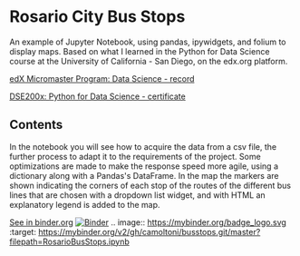 # Rosario City Bus Stops
An example of Jupyter Notebook, using pandas, ipywidgets, and folium to display maps.
Based on what I learned in the Python for Data Science course at the University of California - San Diego, on the edx.org platform.

[edX Micromaster Program: Data Science - record](https://credentials.edx.org/records/programs/shared/68aa6a10ec1f456fb755953418ef61b4/)

[DSE200x: Python for Data Science - certificate](https://courses.edx.org/certificates/8fd69041d1e4402b9979d072618f3672)

## Contents
In the notebook you will see how to acquire the data from a csv file, the further process to adapt it to the requirements of the project.
Some optimizations are made to make the response speed more agile, using a dictionary along with a Pandas's DataFrame.
In the map the markers are shown indicating the corners of each stop of the routes of the different bus lines that are chosen with a dropdown list widget, and with HTML an explanatory legend is added to the map.

[See in binder.org](https://mybinder.org/v2/gh/camoltoni/busstops.git/master?filepath=RosarioBusStops.ipynb)
[![Binder](https://mybinder.org/badge_logo.svg)](https://mybinder.org/v2/gh/camoltoni/busstops.git/master?filepath=RosarioBusStops.ipynb)
.. image:: https://mybinder.org/badge_logo.svg
 :target: https://mybinder.org/v2/gh/camoltoni/busstops.git/master?filepath=RosarioBusStops.ipynb